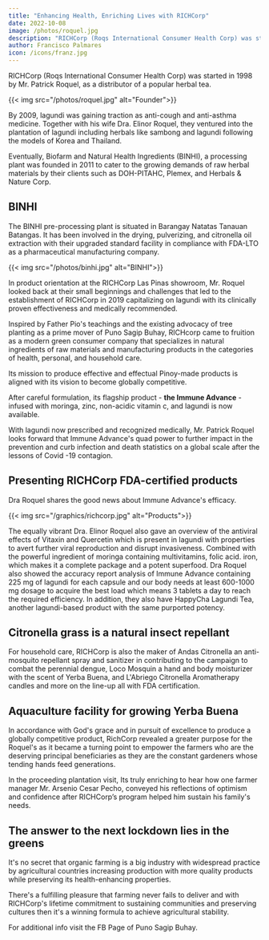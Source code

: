 ```yaml
---
title: "Enhancing Health, Enriching Lives with RICHCorp"
date: 2022-10-08
image: /photos/roquel.jpg
description: "RICHCorp (Roqs International Consumer Health Corp) was started in 1998 by Mr. Patrick Roquel, as a distributor of a popular herbal tea"
author: Francisco Palmares
icon: /icons/franz.jpg
---
```



<!-- A flourishing lagundi plantation in Tanauan Batangas is in partnership with local farmers with increasing yield making RichCorp farmstead one of the in-demand sources of pharmaceutical raw materials. -->


<!-- Mr. Patrick Roquel founder of RICHCorp in welcoming mode. -->




RICHCorp (Roqs International Consumer Health Corp) was started in 1998 by Mr. Patrick Roquel, as a distributor of a popular herbal tea. 

{{< img src="/photos/roquel.jpg" alt="Founder">}}


By 2009, lagundi was gaining traction as anti-cough and anti-asthma medicine. Together with his wife Dra. Elinor Roquel, they ventured into the plantation of lagundi including herbals like sambong and lagundi following the models of Korea and Thailand. 

Eventually, Biofarm and Natural Health Ingredients (BINHI), a processing plant was founded in 2011 to cater to the growing demands of raw herbal materials by their clients such as DOH-PITAHC, Plemex, and Herbals & Nature Corp.

<!-- The BINHI processing plant opens its doors for a glimpse of the processing stage.

Moringa in a dried state under controlled temperature. -->

## BINHI

The BINHI pre-processing plant is situated in Barangay Natatas Tanauan Batangas. It  has been involved in the drying, pulverizing, and citronella oil extraction with their upgraded standard facility in compliance with FDA-LTO as a pharmaceutical manufacturing company.

{{< img src="/photos/binhi.jpg" alt="BINHI">}}

<!-- Close encounter with lagundi -->

In product orientation at the RICHCorp Las Pinas showroom, Mr. Roquel looked back at their small beginnings and challenges that led to the establishment of RICHCorp in 2019 capitalizing on lagundi with its clinically proven effectiveness and medically recommended. 

Inspired by Father Pio's teachings and the existing advocacy of tree planting as a prime mover of Puno Sagip Buhay, RICHcorp came to fruition as a modern green consumer company that specializes in natural ingredients of raw materials and manufacturing products in the categories of health, personal, and household care. 

Its mission to produce effective and effectual Pinoy-made products is aligned with its vision to become globally competitive.


<!--     Yerba Buena for propagation -->
After careful formulation, its flagship product - **the Immune Advance**  - infused with moringa, zinc, non-acidic vitamin c, and lagundi is now available. 

With lagundi now prescribed and recognized medically, Mr. Patrick Roquel looks forward that Immune Advance's quad power to further impact in the prevention and curb infection and death statistics on a global scale after the lessons of Covid -19 contagion.


## Presenting RICHCorp FDA-certified products

Dra Roquel shares the good news about Immune Advance's efficacy.

{{< img src="/graphics/richcorp.jpg" alt="Products">}}

The equally vibrant Dra. Elinor Roquel also gave an overview of the antiviral effects of Vitaxin and Quercetin which is present in lagundi with properties to avert further viral reproduction and disrupt invasiveness. Combined with the powerful ingredient of moringa containing multivitamins, folic acid. iron, which makes it a complete package and a potent superfood. Dra Roquel also showed the accuracy report analysis of Immune Advance containing 225 mg of lagundi for each capsule and our body needs at least 600-1000 mg dosage to acquire the best load which means 3 tablets a day to reach the required efficiency. In addition, they also have HappyCha Lagundi Tea, another lagundi-based product with the same purported potency.


## Citronella grass is a natural insect repellant

For household care, RICHCorp is also the maker of  Andas Citronella an anti-mosquito repellant spray and sanitizer in contributing to the campaign to combat the perennial dengue, Loco Mosquin a hand and body moisturizer with the scent of Yerba Buena, and L'Abriego Citronella Aromatherapy candles and more on the line-up all with FDA certification. 


## Aquaculture facility for growing Yerba Buena

In accordance with God's grace and in pursuit of excellence to produce a globally competitive product, RichCorp revealed a greater purpose for the Roquel's as it became a turning point to empower the farmers who are the deserving principal beneficiaries as they are the constant gardeners whose tending hands feed generations.


<!-- The farmer and the farmer shipper -->

In the proceeding plantation visit, Its truly enriching to hear how one farmer manager  Mr. Arsenio Cesar Pecho, conveyed his reflections of optimism and confidence after RICHCorp’s program helped him sustain his family's needs. 


## The answer to the next lockdown lies in the greens

It's no secret that organic farming is a big industry with widespread practice by agricultural countries increasing production with more quality products while preserving its health-enhancing properties. 

There's a fulfilling pleasure that farming never fails to deliver and with RICHCorp's lifetime commitment to sustaining communities and preserving cultures then it's a winning formula to achieve agricultural stability.

For additional info visit the FB Page of Puno Sagip Buhay.
